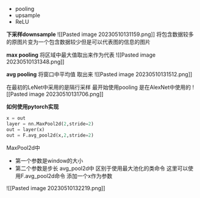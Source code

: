 - pooling
- upsample
- ReLU

**下采样downsample**
![[Pasted image 20230510131159.png]]
将包含数据较多的原图片变为一个包含数据较少但是可以代表图的信息的图片

**max pooling**
将区域中最大值取出来作为代表
![[Pasted image 20230510131348.png]]

**avg pooling**
将窗口中平均值 取出来
![[Pasted image 20230510131512.png]]

在最初的LeNet中采用的是隔行采样
最开始使用pooling 是在AlexNet中使用的
![[Pasted image 20230510131706.png]]

**如何使用pytorch实现**
```python
x = out
layer = nn.MaxPool2d(2,stride=2)
out = layer(x)
out = F.avg_pool2d(x,2,stride=2)
```
MaxPool2d中
- 第一个参数是window的大小 
- 第二个参数是步长
avg_pool2d中
区别于使用最大池化的类命令
这里可以使用F.avg_pool2d命令
添加一个x作为参数

![[Pasted image 20230510132219.png]]

